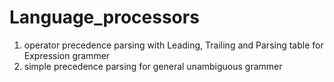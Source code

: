 # Language_processors
  1) operator precedence parsing with Leading, Trailing and Parsing table for Expression grammer
  2) simple precedence parsing for general unambiguous grammer

